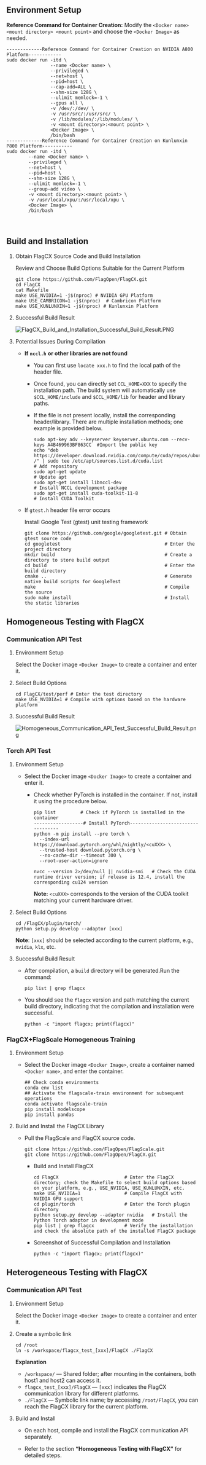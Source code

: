 ## Environment Setup

**Reference Command for Container Creation:** Modify the `<Docker name> <mount directory> <mount point>` and choose the `<Docker Image>` as needed.

```Plain
-------------Reference Command for Container Creation on NVIDIA A800 Platform------------
sudo docker run -itd \
                --name <Docker name> \
                --privileged \
                --net=host \
                --pid=host \
                --cap-add=ALL \
                --shm-size 128G \
                --ulimit memlock=-1 \
                --gpus all \
                -v /dev/:/dev/ \
                -v /usr/src/:/usr/src/ \
                -v /lib/modules/:/lib/modules/ \
                -v <mount directory>:<mount point> \
                <Docker Image> \
                /bin/bash
-------------Reference Command for Container Creation on Kunlunxin P800 Platform-----------
sudo docker run -itd \
        --name <Docker name> \
        --privileged \
        --net=host \
        --pid=host \
        --shm-size 128G \
        --ulimit memlock=-1 \
        --group-add video \
        -v <mount directory>:<mount point> \
        -v /usr/local/xpu/:/usr/local/xpu \
        <Docker Image> \
        /bin/bash  
```

​            

## Build and Installation

1. Obtain FlagCX Source Code and Build Installation

   Review and Choose Build Options Suitable for the Current Platform

   ```
   git clone https://github.com/FlagOpen/FlagCX.git
   cd FlagCX 
   cat Makefile
   make USE_NVIDIA=1 -j$(nproc) # NVIDIA GPU Platform
   make USE_CAMBRICON=1 -j$(nproc)  # Cambricon Platform
   make USE_KUNLUNXIN=1 -j$(nproc) # Kunlunxin Platform
   ```
   
2. Successful Build Result

   ![FlagCX_Build_and_Installation_Successful_Build_Result.PNG](https://github.com/whollo/FlagCX/blob/add-flagcx-wuh/docs/images/FlagCX_Build_and_Installation_Successful_Build_Result.PNG)

3. Potential Issues During Compilation

   - **If** **`nccl.h`** **or other libraries are not found** 

      - You can first use `locate xxx.h` to find the local path of the header file.

      - Once found, you can directly set `CCL_HOME=XXX` to specify the installation path. The build system will automatically use `$CCL_HOME/include` and `$CCL_HOME/lib` for header and library paths.

      - If the file is not present locally, install the corresponding header/library. There are multiple installation methods; one example is provided below.

        ```Plain
        sudo apt-key adv --keyserver keyserver.ubuntu.com --recv-keys A4B469963BF863CC  #Import the public key
        echo "deb https://developer.download.nvidia.com/compute/cuda/repos/ubuntu2004/x86_64/ /" | sudo tee /etc/apt/sources.list.d/cuda.list                                # Add repository
        sudo apt-get update                                              # Update apt
        sudo apt-get install libnccl-dev                                 # Install NCCL development package
        sudo apt-get install cuda-toolkit-11-8                           # Install CUDA Toolkit
        ```


   - If `gtest.h` header file error occurs

      Install Google Test (gtest) unit testing framework

      ```Plain
      git clone https://github.com/google/googletest.git # Obtain gtest source code
      cd googletest                                      # Enter the project directory
      mkdir build                                        # Create a directory to store build output
      cd build                                           # Enter the build directory
      cmake ..                                           # Generate native build scripts for GoogleTest
      make                                               # Compile the source
      sudo make install                                  # Install the static libraries
      ```


## Homogeneous Testing with FlagCX

### Communication API Test

1. Environment Setup

   Select the Docker image `<Docker Image>` to create a container and enter it.

2. Select Build Options

   ```Plain
   cd FlagCX/test/perf # Enter the test directory
   make USE_NVIDIA=1 # Compile with options based on the hardware platform
   ```

3. Successful Build Result

   ![Homogeneous_Communication_API_Test_Successful_Build_Result.png](https://github.com/whollo/FlagCX/blob/add-flagcx-wuh/docs/images/Homogeneous_Communication_API_Test_Successful_Build_Result.png)

### Torch API Test

1. Environment Setup

   - Select the Docker image `<Docker Image>` to create a container and enter it.
   
   
      - Check whether PyTorch is installed in the container. If not, install it using the procedure below.
   
        ```Plain
        pip list         # Check if PyTorch is installed in the container
        ------------------# Install PyTorch----------------------------------
        python -m pip install --pre torch \
          --index-url https://download.pytorch.org/whl/nightly/<cuXXX> \
          --trusted-host download.pytorch.org \
          --no-cache-dir --timeout 300 \
          --root-user-action=ignore
          
        nvcc --version 2>/dev/null || nvidia-smi   # Check the CUDA runtime driver version; if release is 12.4, install the corresponding cu124 version
        ```
   
         **Note:** `<cuXXX>` corresponds to the version of the CUDA toolkit matching your current hardware driver.
   


2. Select Build Options

   ```
   cd /FlagCX/plugin/torch/
   python setup.py develop --adaptor [xxx]
   ```

   **Note**: `[xxx]` should be selected according to the current platform, e.g., `nvidia`, `klx`, etc.

3. Successful Build Result

   - After compilation, a `build` directory will be generated.Run the command:

     ```
     pip list | grep flagcx
     ```

   - You should see the `flagcx` version and path matching the current build directory, indicating that the compilation and installation were successful.

     ```
     python -c "import flagcx; print(flagcx)"
     ```


### FlagCX+FlagScale Homogeneous Training

1. Environment Setup

   - Select the Docker image `<Docker Image>`, create a container named `<Docker name>`, and enter the container.

     ```Plain
     ## Check conda environments
     conda env list  
     ## Activate the flagscale-train environment for subsequent operations
     conda activate flagscale-train 
     pip install modelscope 
     pip install pandas
     ```


2. Build and Install the FlagCX Library

   - Pull the FlagScale and FlagCX source code.

     ```Plain
     git clone https://github.com/FlagOpen/FlagScale.git 
     git clone https://github.com/FlagOpen/FlagCX.git
     ```
   
   
      - Build and Install FlagCX
   
        ```Plain
        cd FlagCX                        # Enter the FlagCX directory; check the Makefile to select build options based on your platform, e.g., USE_NVIDIA, USE_KUNLUNXIN, etc.
        make USE_NVIDIA=1                # Compile FlagCX with NVIDIA GPU support
        cd plugin/torch                  # Enter the Torch plugin directory
        python setup.py develop --adaptor nvidia   # Install the Python Torch adaptor in development mode
        pip list | grep flagcx           # Verify the installation and check the absolute path of the installed FlagCX package
        ```
   
   
      - Screenshot of Successful Compilation and Installation
   
        ```
        python -c "import flagcx; print(flagcx)"
        ```
   


## Heterogeneous Testing with FlagCX

### Communication API Test

1. Environment Setup

   Select the Docker image `<Docker Image>` to create a container and enter it.


2. Create a symbolic link

   ```
   cd /root
   ln -s /workspace/flagcx_test_[xxx]/FlagCX ./FlagCX
   ```

   **Explanation**

   - `/workspace/` — Shared folder; after mounting in the containers, both host1 and host2 can access it.
   - `flagcx_test_[xxx]/FlagCX` — `[xxx]` indicates the FlagCX communication library for different platforms.
   - `./FlagCX` — Symbolic link name; by accessing `/root/FlagCX`, you can reach the FlagCX library for the current platform.

3. Build and Install

   - On each host, compile and install the FlagCX communication API separately.

   - Refer to the section **“Homogeneous Testing with FlagCX”** for detailed steps.